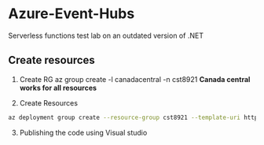 # Azure-Event-Hubs
Serverless functions test lab on an outdated version of .NET 

## Create resources 
1. Create RG
az group create -l canadacentral -n cst8921
**Canada central works for all resources**

2. Create Resources

```bash
az deployment group create --resource-group cst8921 --template-uri https://raw.githubusercontent.com/Azure/azure-docs-json-samples/master/event-grid/EventHubsDataMigration.json --parameters eventHubNamespaceName=event-hub-kari0117 eventHubName=hubdatamigration sqlServerName=kari0117-sql-server sqlServerUserName=kariuki sqlServerPassword=Secur3Passw0rd! sqlServerDatabaseName=database-kari0117 storageName=k4ristore functionAppName=k4rifx
```
3. Publishing the code using Visual studio

